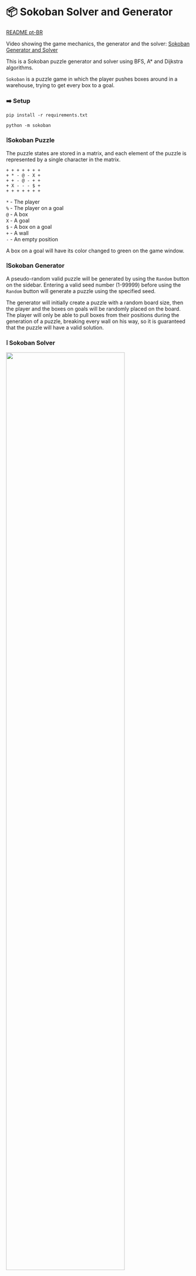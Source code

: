 # 📦 Sokoban Solver and Generator

[README pt-BR](https://github.com/xbandrade/sokoban-solver-generator/blob/main/README-pt-BR.md)

Video showing the game mechanics, the generator and the solver: [Sokoban Generator and Solver](https://www.youtube.com/watch?v=l0BHKkoViII)

This is a Sokoban puzzle generator and solver using BFS, A* and Dijkstra algorithms.



`Sokoban` is a puzzle game in which the player pushes boxes around in a warehouse, trying to get every box to a goal.



### ➡️ Setup 
```pip install -r requirements.txt```

```python -m sokoban```


### ❕Sokoban Puzzle
The puzzle states are stored in a matrix, and each element of the puzzle is represented by a single character in the matrix.
```
+ + + + + + +
+ * - @ - X +
+ + - @ - + +
+ X - - - $ +
+ + + + + + +
```
`*` - The player </br>
`%` - The player on a goal </br>
`@` - A box </br>
`X` - A goal </br>
`$` - A box on a goal </br>
`+` - A wall </br>
`-` - An empty position </br>

A box on a goal will have its color changed to green on the game window.


### ❕Sokoban Generator
A pseudo-random valid puzzle will be generated by using the `Random` button on the sidebar. 
Entering a valid seed number (1-99999) before using the `Random` button will generate a puzzle using the specified seed.

The generator will initially create a puzzle with a random board size, then the player and the boxes on goals will be randomly placed on the board. 
The player will only be able to pull boxes from their positions during the generation of a puzzle, breaking every wall on his way, so it is guaranteed that the puzzle will have a valid solution.


### ❕ Sokoban Solver

<img src="https://raw.githubusercontent.com/xbandrade/sokoban-solver-generator/main/img/levelclear.gif" width=80% height=80%>

The algorithms used to implement the Sokoban puzzle solvers were `Breadth-First Search(BFS)` and `A*`.

The `BFS` solver uses a queue to store the next states of the puzzle it needs to visit. A visited state is stored in a hashset, and BFS won't try to visit the same state twice.

The `A*` algorithm is similar to the BFS algorithm, but it uses a priority queue instead of a queue, and it prioritizes moves that are more likely to solve the problem.
It does so by setting costs to the puzzle state and the player's movements, punishing the player with high costs for a bad move and rewarding the player with lower costs for a good move.
The state costs are defined by heuristic functions, and this solver was implemented with two different heuristics: the `Manhattan Distance` function and `Dijkstra` distance function.

All three implementations check for possible deadlocks (states that are impossible to solve) before adding the new state to the queue.

### ❕ Interface Buttons and Options
- `Restart` Reset the current level to its initial state
- `Seed` Specify a seed to be loaded with the `Random` button
- `Random` Generate a pseudo-random valid puzzle
- `Solve BFS` Solve the current puzzle using Breadth-First Search
- `A* Manhattan` Solve the current puzzle using A* with Manhattan Distance heuristic
- `Dijkstra` Solve the current puzzle using A* with Dijkstra distance heuristic
- `Visualize` Display the process of generating the puzzle and show the current best path for the solutions


### ❕ Unit Tests
All unit tests are stored in the `/tests` directory, separated by categories in different classes and files. Use `pytest` to run all unit tests at once.

More about Sokoban: [Wikipedia Article](https://en.wikipedia.org/wiki/Sokoban)
